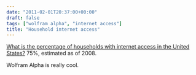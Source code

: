 ```yaml
---
date: "2011-02-01T20:37:00+00:00"
draft: false
tags: ["wolfram alpha", "internet access"]
title: "Household internet access"
---
```


[What is the percentage of households with internet access in the United States?](http://www.wolframalpha.com/input/?i=percentage+of+households+with+internet+access+in+the+united+states) 75%, estimated as of 2008.

Wolfram Alpha is really cool.
